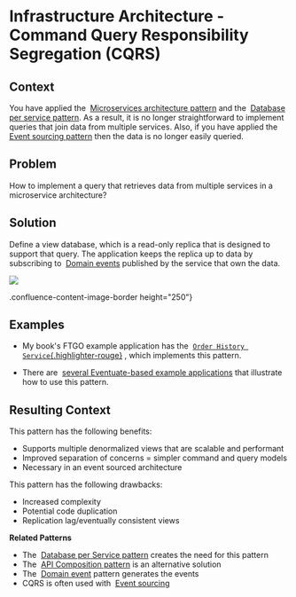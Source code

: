 









Infrastructure Architecture - Command Query Responsibility Segregation (CQRS)
===========================================================================


 
Context
-------

You have applied the  [Microservices architecture
pattern](https://microservices.io/patterns/microservices.html) and
the  [Database per service
pattern](https://microservices.io/patterns/data/database-per-service.html).
As a result, it is no longer straightforward to implement queries that
join data from multiple services. Also, if you have applied the  [Event
sourcing
pattern](https://microservices.io/patterns/data/event-sourcing.html) then
the data is no longer easily queried.

Problem
-------

How to implement a query that retrieves data from multiple services in a
microservice architecture?

Solution
--------

Define a view database, which is a read-only replica that is designed to
support that query. The application keeps the replica up to data by
subscribing to  [Domain
events](https://microservices.io/patterns/data/domain-event.html) published
by the service that own the data.

![](https://microservices.io/i/patterns/data/QuerySideService.png)

.confluence-content-image-border height="250"}

Examples
--------

-   My book's FTGO example application has the 
    [`Order History Service`{.highlighter-rouge}](https://github.com/microservices-patterns/ftgo-application#chapter-7-implementing-queries-in-a-microservice-architecture)
    , which implements this pattern.

-   There are  [several Eventuate-based example
    applications](http://eventuate.io/exampleapps.html) that
    illustrate how to use this pattern.

Resulting Context
-----------------

This pattern has the following benefits:

-   Supports multiple denormalized views that are scalable and
    performant
-   Improved separation of concerns = simpler command and query models
-   Necessary in an event sourced architecture

This pattern has the following drawbacks:

-   Increased complexity
-   Potential code duplication
-   Replication lag/eventually consistent views

**Related Patterns**

-   The  [Database per Service
    pattern](https://microservices.io/patterns/data/database-per-service.html) creates
    the need for this pattern
-   The  [API Composition
    pattern](https://microservices.io/patterns/data/api-composition.html) is
    an alternative solution
-   The  [Domain
    event](https://microservices.io/patterns/data/domain-event.html) pattern
    generates the events
-   CQRS is often used with  [Event
    sourcing](https://microservices.io/patterns/data/event-sourcing.html)



 



